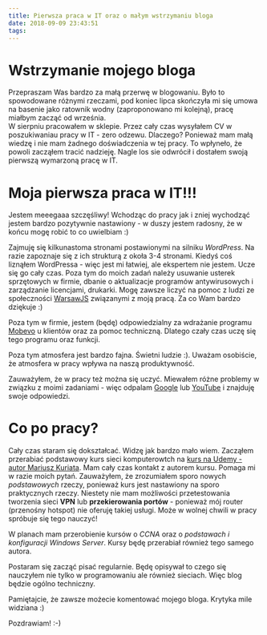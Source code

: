 ```yaml
---
title: Pierwsza praca w IT oraz o małym wstrzymaniu bloga
date: 2018-09-09 23:43:51
tags:
---
```


# Wstrzymanie mojego bloga

Przepraszam Was bardzo za małą przerwę w blogowaniu. Było to spowodowane 
różnymi rzeczami, pod koniec lipca skończyła mi się umowa na basenie jako 
ratownik wodny (zaproponowano mi kolejną), pracę miałbym zacząć od września.  
W sierpniu pracowałem w sklepie. Przez cały czas wysyłałem CV w poszukiwaniau 
pracy w IT - zero odzewu. Dlaczego? Ponieważ mam małą wiedzę i nie mam żadnego
doświadczenia w tej pracy. To wpłyneło, że powoli zacząłem tracić nadzieję.
Nagle los sie odwrócił i dostałem swoją pierwszą wymarzoną pracę w IT.

# Moja pierwsza praca w IT!!!

Jestem meeegaaa szczęśliwy! Wchodząc do pracy jak i zniej wychodząć jestem 
bardzo pozytywnie nastawiony - w duszy jestem radosny, że w końcu mogę robić to 
co uwielbiam :)

Zajmuję się kilkunastoma stronami postawionymi na silniku *WordPress*. Na razie
zapoznaje się z ich strukturą z okoła 3-4 stronami. Kiedyś coś liznąłem 
WordPressa - więc jest mi łatwiej, ale ekspertem nie jestem. Ucze się go cały 
czas. Poza tym do moich zadań należy usuwanie usterek sprzętowych w firmie, 
dbanie o aktualizacje programów antywirusowych i zarządzanie licencjami, 
drukarki. Mogę zawsze liczyć na pomoc z ludzi ze społeczności [WarsawJS](https://warsawjs.com/) 
związanymi z moją pracą. Za co Wam bardzo dziękuje :)

Poza tym w firmie, jestem (będę) odpowiedzialny za wdrażanie programu
[Mobevo](https://www.mobevo.pl/) u klientów oraz za pomoc techniczną. Dlatego
czały czas uczę się tego programu oraz funkcji.

Poza tym atmosfera jest bardzo fajna. Świetni ludzie :). Uważam osobiście, że
atmosfera w pracy wpływa na naszą produktywność.

Zauważyłem, że w pracy też można się uczyć. Miewałem różne problemy w związku z
moimi zadaniami - więc odpalam [Google](https://www.google.pl) lub [YouTube](https://www.youtube.pl)
i znajduję swoje odpowiedzi.

# Co po pracy?

Cały czas staram się dokształcać. Widzę jak bardzo mało wiem. Zacząłem 
przerabiać podstawowy kurs sieci komputerowtch na [kurs na Udemy - autor Mariusz Kuriata](https://www.udemy.com/sieci-komputerowe-kompletny-kurs-budowa-i-dziaanie-sieci/).
Mam cały czas kontakt z autorem kursu. Pomaga mi w razie moich pytań. 
Zauważyłem, że zrozumiałem sporo nowych *podstawowych* rzeczy, ponieważ kurs 
jest nastawiony na sporo praktycznych rzeczy. Niestety nie mam możliwości 
przetestowania tworzenia sieci **VPN** lub **przekierowania portów** - ponieważ 
mój router (przenośny hotspot) nie oferuję takiej usługi. Może w wolnej chwili 
w pracy spróbuje się tego nauczyć!

W planach mam przerobienie kursów o *CCNA* oraz o *podstawach i konfiguracji 
Windows Server*. Kursy będę przerabiał również tego samego autora.

Postaram się zacząć pisać regularnie. Będę opisywał to czego się nauczyłem nie 
tylko w programowaniu ale również sieciach. Więc blog będzie ogólno techniczny.

Pamiętajcie, że zawsze możecie komentować mojego bloga. Krytyka mile widziana :)

Pozdrawiam! :-)